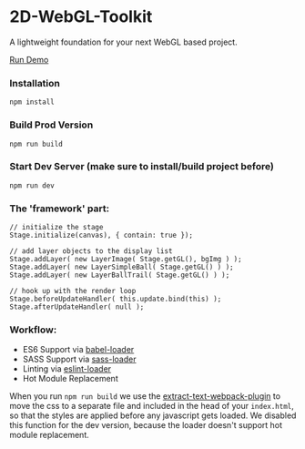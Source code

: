 # 2D-WebGL-Toolkit

A lightweight foundation for your next WebGL based project.

[Run Demo](https://mikatalk.github.io/2D-WebGL-Toolkit/)


### Installation

```
npm install
```

### Build Prod Version

```
npm run build
```

### Start Dev Server (make sure to install/build project before)

```
npm run dev
```

### The 'framework' part:

```
// initialize the stage
Stage.initialize(canvas), { contain: true });

// add layer objects to the display list
Stage.addLayer( new LayerImage( Stage.getGL(), bgImg ) );
Stage.addLayer( new LayerSimpleBall( Stage.getGL() ) );
Stage.addLayer( new LayerBallTrail( Stage.getGL() ) );

// hook up with the render loop
Stage.beforeUpdateHandler( this.update.bind(this) );
Stage.afterUpdateHandler( null );
```

### Workflow:

* ES6 Support via [babel-loader](https://github.com/babel/babel-loader)
* SASS Support via [sass-loader](https://github.com/jtangelder/sass-loader)
* Linting via [eslint-loader](https://github.com/MoOx/eslint-loader)
* Hot Module Replacement

When you run `npm run build` we use the [extract-text-webpack-plugin](https://github.com/webpack/extract-text-webpack-plugin) to move the css to a separate file and included in the head of your `index.html`, so that the styles are applied before any javascript gets loaded. We disabled this function for the dev version, because the loader doesn't support hot module replacement.
